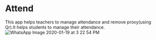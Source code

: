 # Attend
 This app helps teachers to manage attendance and remove proxy(using Qr).It helps students to manage their attendance.
![WhatsApp Image 2020-01-19 at 3 22 54 PM](https://user-images.githubusercontent.com/49210766/72678886-15b4cb00-3ad0-11ea-86be-732ea4447e8c.jpeg)
